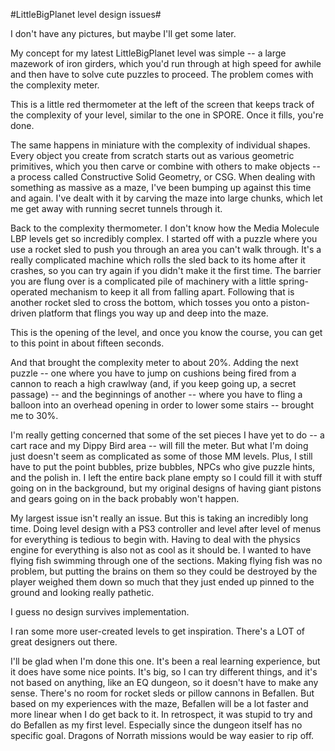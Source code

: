 #LittleBigPlanet level design issues#

I don't have any pictures, but maybe I'll get some later.

My concept for my latest LittleBigPlanet level was simple -- a large mazework of iron girders, which you'd run through at high speed for awhile and then have to solve cute puzzles to proceed. The problem comes with the complexity meter.

This is a little red thermometer at the left of the screen that keeps track of the complexity of your level, similar to the one in SPORE. Once it fills, you're done.

The same happens in miniature with the complexity of individual shapes. Every object you create from scratch starts out as various geometric primitives, which you then carve or combine with others to make objects -- a process called Constructive Solid Geometry, or CSG. When dealing with something as massive as a maze, I've been bumping up against this time and again. I've dealt with it by carving the maze into large chunks, which let me get away with running secret tunnels through it.

Back to the complexity thermometer. I don't know how the Media Molecule LBP levels get so incredibly complex. I started off with a puzzle where you use a rocket sled to push you through an area you can't walk through. It's a really complicated machine which rolls the sled back to its home after it crashes, so you can try again if you didn't make it the first time. The barrier you are flung over is a complicated pile of machinery with a little spring-operated mechanism to keep it all from falling apart. Following that is another rocket sled to cross the bottom, which tosses you onto a piston-driven platform that flings you way up and deep into the maze.

This is the opening of the level, and once you know the course, you can get to this point in about fifteen seconds.

And that brought the complexity meter to about 20%. Adding the next puzzle -- one where you have to jump on cushions being fired from a cannon to reach a high crawlway (and, if you keep going up, a secret passage) -- and the beginnings of another -- where you have to fling a balloon into an overhead opening in order to lower some stairs -- brought me to 30%.

I'm really getting concerned that some of the set pieces I have yet to do -- a cart race and my Dippy Bird area -- will fill the meter. But what I'm doing just doesn't seem as complicated as some of those MM levels. Plus, I still have to put the point bubbles, prize bubbles, NPCs who give puzzle hints, and the polish in. I left the entire back plane empty so I could fill it with stuff going on in the background, but my original designs of having giant pistons and gears going on in the back probably won't happen.

My largest issue isn't really an issue. But this is taking an incredibly long time. Doing level design with a PS3 controller and level after level of menus for everything is tedious to begin with. Having to deal with the physics engine for everything is also not as cool as it should be. I wanted to have flying fish swimming through one of the sections. Making flying fish was no problem, but putting the brains on them so they could be destroyed by the player weighed them down so much that they just ended up pinned to the ground and looking really pathetic.

I guess no design survives implementation. 

I ran some more user-created levels to get inspiration. There's a LOT of great designers out there.

I'll be glad when I'm done this one. It's been a real learning experience, but it does have some nice points. It's big, so I can try different things, and it's not based on anything, like an EQ dungeon, so it doesn't have to make any sense. There's no room for rocket sleds or pillow cannons in Befallen. But based on my experiences with the maze, Befallen will be a lot faster and more linear when I do get back to it. In retrospect, it was stupid to try and do Befallen as my first level. Especially since the dungeon itself has no specific goal. Dragons of Norrath missions would be way easier to rip off.

